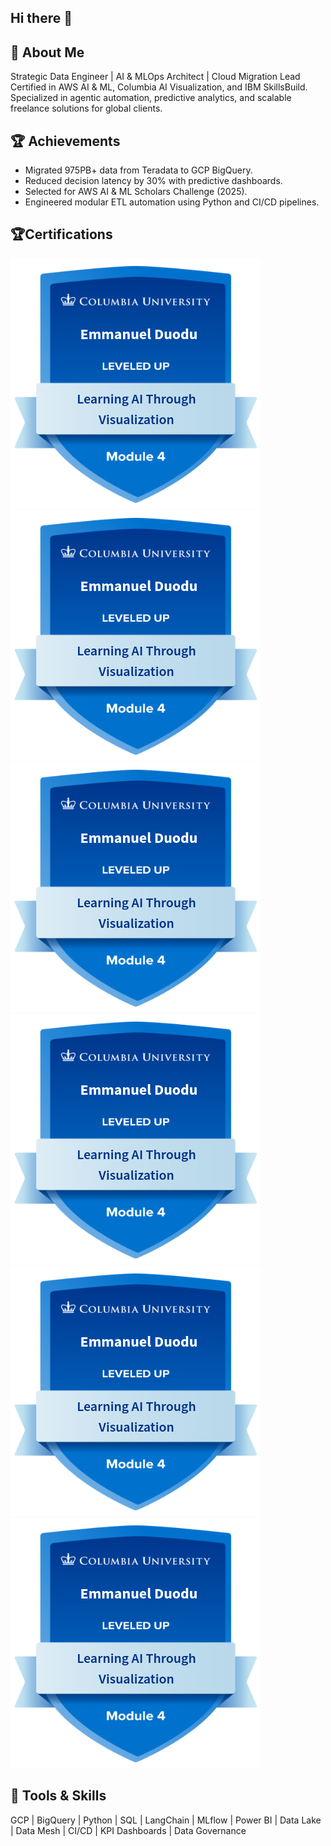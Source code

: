 ## Hi there 👋

## 👋 About Me
Strategic Data Engineer | AI & MLOps  Architect | Cloud Migration Lead  
Certified in AWS AI & ML, Columbia AI Visualization, and IBM SkillsBuild.  
Specialized in agentic automation, predictive analytics, and scalable freelance solutions for global clients.

## 🏆 Achievements
- Migrated 975PB+ data from Teradata to GCP BigQuery.
- Reduced decision latency by 30% with predictive dashboards.
- Selected for AWS AI & ML Scholars Challenge (2025).
- Engineered modular ETL automation using Python and CI/CD pipelines.
  
## 🏆Certifications
![Columbia University Level 4](images/COLUMBIA_UNIVERSITY_LEVEL4.png)
![Columbia University Level 4](images/COLUMBIA_UNIVERSITY_LEVEL4.png)
![Columbia University Level 4](images/COLUMBIA_UNIVERSITY_LEVEL4.png)
![Columbia University Level 4](images/COLUMBIA_UNIVERSITY_LEVEL4.png)
![Columbia University Level 4](images/COLUMBIA_UNIVERSITY_LEVEL4.png)
![Columbia University Level 4](images/COLUMBIA_UNIVERSITY_LEVEL4.png)


## 🔧 Tools & Skills
GCP | BigQuery | Python | SQL | LangChain | MLflow | Power BI | Data Lake | Data Mesh | CI/CD | KPI Dashboards | Data Governance

